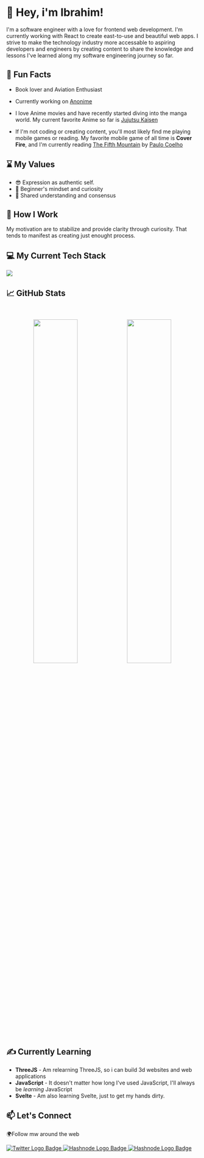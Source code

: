 <!--

      ::::::::::: :::::::::  :::::::::      :::     :::    ::: :::::::::::   :::   :::          :::::::::      :::     :::::::::::   :::   :::   :::::::::::
         :+:     :+:    :+: :+:    :+:   :+: :+:   :+:    :+:     :+:      :+:+: :+:+:         :+:    :+:   :+: :+:       :+:      :+:+: :+:+:      :+:
        +:+     +:+    +:+ +:+    +:+  +:+   +:+  +:+    +:+     +:+     +:+ +:+:+ +:+        +:+    +:+  +:+   +:+      +:+     +:+ +:+:+ +:+     +:+
       +#+     +#++:++#+  +#++:++#:  +#++:++#++: +#++:++#++     +#+     +#+  +:+  +#+        +#++:++#:  +#++:++#++:     +#+     +#+  +:+  +#+     +#+
      +#+     +#+    +#+ +#+    +#+ +#+     +#+ +#+    +#+     +#+     +#+       +#+        +#+    +#+ +#+     +#+     +#+     +#+       +#+     +#+
     #+#     #+#    #+# #+#    #+# #+#     #+# #+#    #+#     #+#     #+#       #+#        #+#    #+# #+#     #+#     #+#     #+#       #+#     #+#
########### #########  ###    ### ###     ### ###    ### ########### ###       ###        ###    ### ###     ### ########### ###       ### ###########

-->

<!-- ![Profile Banner](https://i.ibb.co/5xjCnKc/Banner.png) -->

# 👋 Hey, i'm Ibrahim!

I'm a software engineer with a love for frontend web development. I'm currently working with React to create east-to-use and beautiful web apps. I strive to make the technology industry more accessable to aspiring developers and engineers by creating content to share the knowledge and lessons I've learned along my software engineering journey so far.

## 📖 Fun Facts

- Book lover and Aviation Enthusiast

- Currently working on [Anonime](https://github.com/ibrahimraimi/anonime)

- I love Anime movies and have recently started diving into the manga world. My current favorite Anime so far is [Jujutsu Kaisen](https://www.imdb.com/title/tt12343534/)

- If I'm not coding or creating content, you'll most likely find me playing mobile games or reading. My favorite mobile game of all time is **Cover Fire**, and I'm currently reading [The Fifth Mountain](https://www.goodreads.com/book/show/1429.The_Fifth_Mountain) by [Paulo Coelho](https://paulocoelho.com)

## ⌛ My Values

- 😎 Expression as authentic self.
- 📙 Beginner's mindset and curiosity
- 🔗 Shared understanding and consensus

## 💼 How I Work

My motivation are to stabilize and provide clarity through curiosity. That tends to manifest as creating just enought process.

## 💻 My Current Tech Stack

<img src="https://skillicons.dev/icons?i=html,css,js,ts,tailwind,nextjs,firebase,vite,svelte,vercel">

## 📈 GitHub Stats
<br>
<p align="center">
  <img width="48%" src="https://github-readme-stats.vercel.app/api?username=ibrahimraimi&show_icons=true&theme=radical" />
  <img width="48%" src="https://github-readme-streak-stats.herokuapp.com/?user=ibrahimraimi&theme=radical" />
</p>

## ✍️ Currently Learning

- **ThreeJS** - Am relearning ThreeJS, so i can build 3d websites and web applications 
- **JavaScript** - It doesn't matter how long I've used JavaScript, I'll always be _learning_ JavaScript
- **Svelte** - Am also learning Svelte, just to get my hands dirty.

## 📫 Let's Connect


🌍Follow mw around the web

<a href="http://twitter.com/ibrahimraimi_">
  <img
      src="https://img.shields.io/twitter/follow/ibrahimraimi_?label=Twitter&logo=twitter&style=for-the-badge&color=blue"
      alt="Twitter Logo Badge" />
</a>
<a href="https://hashnode.com/@ibrahimraimi">
  <img
      src="https://img.shields.io/badge/Hashnode-2962FF?style=for-the-badge&logo=hashnode&logoColor=white"
      alt="Hashnode Logo Badge"/>
</a>
<a href="https://www.linkedin.com/in/ibrahimraimi/">
  <img
      src="https://img.shields.io/badge/linkedin-2962FF?style=for-the-badge&logo=hashnode&logoColor=white"
      alt="Hashnode Logo Badge"/>
</a>
